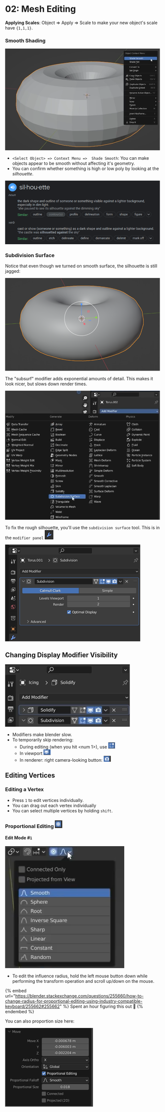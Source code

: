 # 02: Mesh Editing

**Applying Scales**: Object => Apply => Scale to make your new object's scale have `{1,1,1}`.

### Smooth Shading

![](<../../.gitbook/assets/image (643) (1).png>)

* `<Select Object> => Context Menu =>  Shade Smooth`: You can make objects appear to be smooth without affecting it's geometry.&#x20;
* You can confirm whether something is high or low poly by looking at the _silhouette_.

![Search Results: Google / Oxford Languages ©2022 ](<../../.gitbook/assets/image (653).png>)

### Subdivision Surface

Notice that even though we turned on smooth surface, the silhouette is still jagged:

![Jagged silhouette on donut](<../../.gitbook/assets/image (646) (1).png>)

The "subsurf" modifier adds exponential amounts of detail. This makes it look nicer, but slows down render times.

![Modifier Panel => Add => Subdivision Surface](<../../.gitbook/assets/image (658).png>)

To fix the rough silhouette, you'll use the `subdivision surface` tool. This is in the `modifier panel` ![](<../../.gitbook/assets/image (656).png>)

![](<../../.gitbook/assets/image (648).png>)

## Changing Display Modifier Visibility

![Discussing buttons to right of "solidify" and "subdivision"](<../../.gitbook/assets/image (647).png>)

* Modifiers make blender slow.
* To temporarily skip rendering:
  * During editing (when you hit \<num 1>), use ![](<../../.gitbook/assets/image (644).png>)
  * In viewport ![](<../../.gitbook/assets/image (645).png>)
  * In renderer: right camera-looking button: ![](<../../.gitbook/assets/image (642).png>)

## Editing Vertices

### Editing a Vertex

* Press `1` to edit vertices individually.
* You can drag out each vertex individually
* You can select multiple vertices by holding `shift`.

### Proportional Editing ![](<../../.gitbook/assets/image (651) (1).png>)

#### Edit Mode #`1`

![You can control the proportion between each vertex. Default is smooth.](<../../.gitbook/assets/image (638).png>)

* To edit the influence radius, hold the left mouse button down while performing the transform operation and scroll up/down on the mouse.

{% embed url="https://blender.stackexchange.com/questions/255660/how-to-change-radius-for-proportional-editing-using-industry-compatible-keyboard/255662#255662" %}
Spent an hour figuring this out :turtle:
{% endembed %}

You can also proportion size here:

![](<../../.gitbook/assets/image (654) (1).png>)

